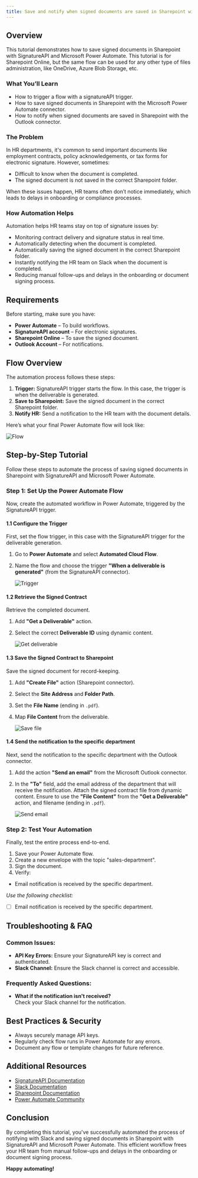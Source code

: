 ```yaml
---
title: Save and notify when signed documents are saved in Sharepoint with SignatureAPI and Microsoft Power Automate   
---
```


## Overview

This tutorial demonstrates how to save signed documents in Sharepoint with SignatureAPI and Microsoft Power Automate. This tutorial is for Sharepoint Online, but the same flow can be used for any other type of files administration, like OneDrive, Azure Blob Storage, etc.

### What You’ll Learn

* How to trigger a flow with a signatureAPI trigger.
* How to save signed documents in Sharepoint with the Microsoft Power Automate connector. 
* How to notify when signed documents are saved in Sharepoint with the Outlook connector.

### The Problem

In HR departments, it's common to send important documents like employment contracts, policy acknowledgements, or tax forms for electronic signature. However, sometimes:

* Difficult to know when the document is completed.
* The signed document is not saved in the correct Sharepoint folder.

When these issues happen, HR teams often don’t notice immediately, which leads to delays in onboarding or compliance processes.


### How Automation Helps

Automation helps HR teams stay on top of signature issues by:

* Monitoring contract delivery and signature status in real time.
* Automatically detecting when the document is completed.
* Automatically saving the signed document in the correct Sharepoint folder.
* Instantly notifying the HR team on Slack when the document is completed.
* Reducing manual follow-ups and delays in the onboarding or document signing process.

## Requirements

Before starting, make sure you have:

* **Power Automate** – To build workflows.
* **SignatureAPI account** – For electronic signatures.
* **Sharepoint Online** – To save the signed document.
* **Outlook Account** – For notifications.

## Flow Overview

The automation process follows these steps:

1. **Trigger:** SignatureAPI trigger starts the flow. In this case, the trigger is when the deliverable is generated. 
2. **Save to Sharepoint:** Save the signed document in the correct Sharepoint folder.
3. **Notify HR:** Send a notification to the HR team with the document details.

Here’s what your final Power Automate flow will look like:

![Flow](/images/powerautomate/save-deliverables-sharepoint-flow/complete-flow.png)

## Step-by-Step Tutorial

Follow these steps to automate the process of saving signed documents in Sharepoint with SignatureAPI and Microsoft Power Automate.

### Step 1: Set Up the Power Automate Flow

Now, create the automated workflow in Power Automate, triggered by the SignatureAPI trigger.

#### 1.1 Configure the Trigger

First, set the flow trigger, in this case with the SignatureAPI trigger for the deliverable generation.

1. Go to **Power Automate** and select **Automated Cloud Flow**.
2. Name the flow and choose the trigger **"When a deliverable is generated"** (from the SignatureAPI connector).

    ![Trigger](/images/powerautomate/save-deliverables-sharepoint-flow/trigger.png)

#### 1.2 Retrieve the Signed Contract

Retrieve the completed document.

1. Add **"Get a Deliverable"** action.
2. Select the correct **Deliverable ID** using dynamic content.

    ![Get deliverable](/images/powerautomate/save-deliverables-sharepoint-flow/get-deliverable.png)

#### 1.3 Save the Signed Contract to Sharepoint

Save the signed document for record-keeping.

1. Add **"Create File"** action (Sharepoint connector).
2. Select the **Site Address** and **Folder Path**.
3. Set the **File Name** (ending in `.pdf`).
4. Map **File Content** from the deliverable.

    ![Save file](/images/powerautomate/save-deliverables-sharepoint-flow/save-file.png)


#### 1.4 Send the notification to the specific department

Next, send the notification to the specific department with the Outlook connector.

1. Add the action **"Send an email"** from the Microsoft Outlook connector.
2. In the **"To"** field, add the email address of the department that will receive the notification.
Attach the signed contract file from dynamic content. Ensure to use the **"File Content"** from the **"Get a Deliverable"** action, and filename (ending in `.pdf`).

   ![Send email](/images/powerautomate/save-deliverables-sharepoint-flow/send-email.png)

### Step 2: Test Your Automation

Finally, test the entire process end-to-end.

1. Save your Power Automate flow.
2. Create a new envelope with the topic "sales-department".
3. Sign the document.
4. Verify:
  - Email notification is received by the specific department.

*Use the following checklist:*

- [ ] Email notification is received by the specific department.

## Troubleshooting & FAQ

### Common Issues:

- **API Key Errors:** Ensure your SignatureAPI key is correct and authenticated.
- **Slack Channel:** Ensure the Slack channel is correct and accessible.

### Frequently Asked Questions:

- **What if the notification isn't received?**  
  Check your Slack channel for the notification.

## Best Practices & Security

- Always securely manage API keys.
- Regularly check flow runs in Power Automate for any errors.
- Document any flow or template changes for future reference.

## Additional Resources

- [SignatureAPI Documentation](https://signatureapi.com/docs)
- [Slack Documentation](https://slack.com)
- [Sharepoint Documentation](https://support.microsoft.com/sharepoint)
- [Power Automate Community](https://powerusers.microsoft.com/t5/Microsoft-Power-Automate/ct-p/MPACommunity)

## Conclusion

By completing this tutorial, you've successfully automated the process of notifying with Slack and saving signed documents in Sharepoint with SignatureAPI and Microsoft Power Automate. This efficient workflow frees your HR team from manual follow-ups and delays in the onboarding or document signing process.

**Happy automating!**